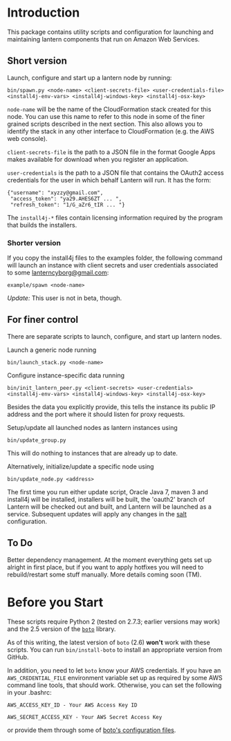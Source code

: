 Introduction
============

This package contains utility scripts and configuration for launching and
maintaining lantern components that run on Amazon Web Services. 

## Short version

Launch, configure and start up a lantern node by running:

    bin/spawn.py <node-name> <client-secrets-file> <user-credentials-file> <install4j-env-vars> <install4j-windows-key> <install4j-osx-key>

`node-name` will be the name of the CloudFormation stack created for this node.  You can use this name to refer to this node in some of the finer grained scripts described in the next section.  This also allows you to identify the stack in any other interface to CloudFormation (e.g. the AWS web console).

`client-secrets-file` is the path to a JSON file in the format Google Apps makes available for download when you register an application.

`user-credentials` is the path to a JSON file that contains the OAuth2 access credentials for the user in which behalf Lantern will run.  It has the form:

    {"username": "xyzzy@gmail.com",
     "access_token": "ya29.AHES6ZT ... ",
     "refresh_token": "1/G_aZr6_tIR ... "}

The `install4j-*` files contain licensing information required by the program that builds the installers.

### Shorter version

If you copy the install4j files to the examples folder, the following command will launch an instance with client secrets and user credentials associated to some lanterncyborg@gmail.com:

    example/spawn <node-name>

*Update:* This user is not in beta, though.
 
## For finer control

There are separate scripts to launch, configure, and start up lantern nodes.

Launch a generic node running

    bin/launch_stack.py <node-name>

Configure instance-specific data running

    bin/init_lantern_peer.py <client-secrets> <user-credentials> <install4j-env-vars> <install4j-windows-key> <install4j-osx-key>

Besides the data you explicitly provide, this tells the instance its public IP address and the port where it should listen for proxy requests.

Setup/update all launched nodes as lantern instances using

    bin/update_group.py

This will do nothing to instances that are already up to date.

Alternatively, initialize/update a specific node using

    bin/update_node.py <address>

The first time you run either update script, Oracle Java 7, maven 3 and install4j will be installed, installers will be built, the 'oauth2' branch of Lantern will be checked out and built, and Lantern will be launched as a service.  Subsequent updates will apply any changes in the [salt][salt] configuration.

## To Do

Better dependency management.  At the moment everything gets set up alright in first place, but if you want to apply hotfixes you will need to rebuild/restart some stuff manually.  More details coming soon (TM).

Before you Start
================

These scripts require Python 2 (tested on 2.7.3; earlier versions may work)
and the 2.5 version of the [`boto`][boto] library.

As of this writing, the latest version of `boto` (2.6) **won't** work with
these scripts.  You can run `bin/install-boto` to install an appropriate
version from GitHub.

In addition, you need to let `boto` know your AWS credentials.  If you have an
`AWS_CREDENTIAL_FILE` environment variable set up as required by some AWS
command line tools, that should work.  Otherwise, you can set the following in
your .bashrc:

    AWS_ACCESS_KEY_ID - Your AWS Access Key ID

    AWS_SECRET_ACCESS_KEY - Your AWS Secret Access Key

or provide them through some of [boto's configuration files][botoconfig].


[boto]: https://github.com/boto/boto 

[botoconfig]: http://code.google.com/p/boto/wiki/BotoConfig

[salt]: http://saltstack.org
